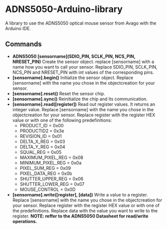 # ADNS5050-Arduino-library
A library to use the ADNS5050 optical mouse sensor from Avago with the Arduino IDE.
## Commands
- **ADNS5050 [sensorname](SDIO_PIN, SCLK_PIN, NCS_PIN, NRESET_PIN)**
  Create the sensor object. replace [sensorname] with a name how you want to call your sensor. Replace SDIO_PIN, SCLK_PIN, NCS_PIN and NRESET_PIN with int values of the corresponding pins.
- **[sensorname].begin()**
  Initialize the sensor object. Replace [sensorname] with the name you chose in the objectcreation for your sensor.
- **[sensorname].reset()**
  Reset the sensor chip.
- **[sensorname].sync()**
  Reinitialize the chip and its communication.
- **[sensorname].read([register])**
  Read out register values. It returns an integer value. Replace [sensorname] with the name you chose in the objectcreation for your sensor. Replace register with the register HEX value or with one of the following predefinitions:
  - PRODUCT_ID = 0x00
  - PRODUCTID2 = 0x3e
  - REVISION_ID = 0x01
  - DELTA_X_REG = 0x03
  - DELTA_Y_REG = 0x04
  - SQUAL_REG = 0x05
  - MAXIMUM_PIXEL_REG = 0x08
  - MINIMUM_PIXEL_REG = 0x0a
  - PIXEL_SUM_REG = 0x09
  - PIXEL_DATA_REG = 0x0b
  - SHUTTER_UPPER_REG = 0x06
  - SHUTTER_LOWER_REG = 0x07
  - MOUSE_CONTROL = 0x0D
- **[sensorname].write([register], [data])**
  Write a value to a register. Replace [sensorname] with the name you chose in the objectcreation for your sensor. Replace register with the register HEX value or with one of the predefinitions. Replace data with the value you want to   write to the register.
**NOTE: reffer to the ADNS5050 Datasheet for read/write operations.**

